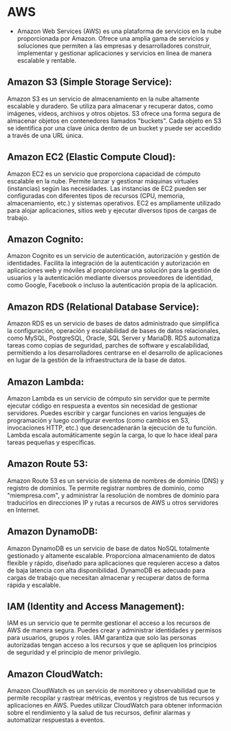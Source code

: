 # AWS
- Amazon Web Services (AWS) es una plataforma de servicios en la nube proporcionada por Amazon. Ofrece una amplia gama de servicios y soluciones que permiten a las empresas y desarrolladores construir, implementar y gestionar aplicaciones y servicios en línea de manera escalable y rentable.

## Amazon S3 (Simple Storage Service):
Amazon S3 es un servicio de almacenamiento en la nube altamente escalable y duradero. Se utiliza para almacenar y recuperar datos, como imágenes, videos, archivos y otros objetos. S3 ofrece una forma segura de almacenar objetos en contenedores llamados "buckets". Cada objeto en S3 se identifica por una clave única dentro de un bucket y puede ser accedido a través de una URL única.

## Amazon EC2 (Elastic Compute Cloud):
Amazon EC2 es un servicio que proporciona capacidad de cómputo escalable en la nube. Permite lanzar y gestionar máquinas virtuales (instancias) según las necesidades. Las instancias de EC2 pueden ser configuradas con diferentes tipos de recursos (CPU, memoria, almacenamiento, etc.) y sistemas operativos. EC2 es ampliamente utilizado para alojar aplicaciones, sitios web y ejecutar diversos tipos de cargas de trabajo.

## Amazon Cognito:
Amazon Cognito es un servicio de autenticación, autorización y gestión de identidades. Facilita la integración de la autenticación y autorización en aplicaciones web y móviles al proporcionar una solución para la gestión de usuarios y la autenticación mediante diversos proveedores de identidad, como Google, Facebook o incluso la autenticación propia de la aplicación.

## Amazon RDS (Relational Database Service):
Amazon RDS es un servicio de bases de datos administrado que simplifica la configuración, operación y escalabilidad de bases de datos relacionales, como MySQL, PostgreSQL, Oracle, SQL Server y MariaDB. RDS automatiza tareas como copias de seguridad, parches de software y escalabilidad, permitiendo a los desarrolladores centrarse en el desarrollo de aplicaciones en lugar de la gestión de la infraestructura de la base de datos.

## Amazon Lambda:
Amazon Lambda es un servicio de cómputo sin servidor que te permite ejecutar código en respuesta a eventos sin necesidad de gestionar servidores. Puedes escribir y cargar funciones en varios lenguajes de programación y luego configurar eventos (como cambios en S3, invocaciones HTTP, etc.) que desencadenarán la ejecución de tu función. Lambda escala automáticamente según la carga, lo que lo hace ideal para tareas pequeñas y específicas.

## Amazon Route 53:
Amazon Route 53 es un servicio de sistema de nombres de dominio (DNS) y registro de dominios. Te permite registrar nombres de dominio, como "miempresa.com", y administrar la resolución de nombres de dominio para traducirlos en direcciones IP y rutas a recursos de AWS u otros servidores en Internet.

## Amazon DynamoDB:
Amazon DynamoDB es un servicio de base de datos NoSQL totalmente gestionado y altamente escalable. Proporciona almacenamiento de datos flexible y rápido, diseñado para aplicaciones que requieren acceso a datos de baja latencia con alta disponibilidad. DynamoDB es adecuado para cargas de trabajo que necesitan almacenar y recuperar datos de forma rápida y escalable.

## IAM (Identity and Access Management):
IAM es un servicio que te permite gestionar el acceso a los recursos de AWS de manera segura. Puedes crear y administrar identidades y permisos para usuarios, grupos y roles. IAM garantiza que solo las personas autorizadas tengan acceso a los recursos y que se apliquen los principios de seguridad y el principio de menor privilegio.

## Amazon CloudWatch:
Amazon CloudWatch es un servicio de monitoreo y observabilidad que te permite recopilar y rastrear métricas, eventos y registros de tus recursos y aplicaciones en AWS. Puedes utilizar CloudWatch para obtener información sobre el rendimiento y la salud de tus recursos, definir alarmas y automatizar respuestas a eventos.